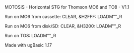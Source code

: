 MOTOSIS - Horizontal STG for Thomson MO6 and TO8 - V1.1

Run on MO6 from cassette: 
CLEAR, &H2FFF: LOADM"",,R 

Run on MO6 from disk/SD: 
CLEAR, &H3200: LOADM"",,R 

Run on TO8: 
LOADM"",,R 

Made with ugBasic 1.17
